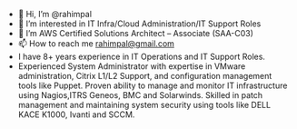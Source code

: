- 👋 Hi, I’m @rahimpal
- 👀 I’m interested in IT Infra/Cloud Administration/IT Support Roles
- 🌱 I’m  AWS Certified Solutions Architect – Associate (SAA-C03) 
- 📫 How to reach me rahimpal@gmail.com
- I have 8+ years experience in IT Operations and IT Support Roles.
- Experienced System Administrator with expertise in VMware administration, Citrix L1/L2 Support, and configuration management tools like Puppet. Proven ability to manage and monitor IT infrastructure using Nagios,ITRS Geneos, BMC and Solarwinds. Skilled in patch management and maintaining system security using tools like DELL KACE K1000, 
Ivanti and SCCM.

<!---
rahimpal/rahimpal is a ✨ special ✨ repository because its `README.md` (this file) appears on your GitHub profile.
You can click the Preview link to take a look at your changes.
--->
